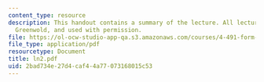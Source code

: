 ```yaml
---
content_type: resource
description: This handout contains a summary of the lecture. All lectures are by Simon
  Greenwold, and used with permission.
file: https://ol-ocw-studio-app-qa.s3.amazonaws.com/courses/4-491-form-finding-and-structural-optimization-gaudi-workshop-fall-2004/2bad734e27d4caf44a77073168015c53_ln2.pdf
file_type: application/pdf
resourcetype: Document
title: ln2.pdf
uid: 2bad734e-27d4-caf4-4a77-073168015c53
---
```

